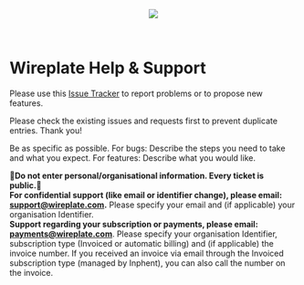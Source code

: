 <p align="center"><a href="https://wireplate.com/"><img src="http://test1.wireplate.com/assets/images/dots.png"/></a></p><br />

# Wireplate Help & Support

Please use this [Issue Tracker](https://github.com/Inphent/wireplate-support/issues) to report problems or to propose new features.

Please check the existing issues and requests first to prevent duplicate entries. Thank you!

Be as specific as possible. For bugs: Describe the steps you need to take and what you expect. For features: Describe what you would like.

<b>🔴Do not enter personal/organisational information. Every ticket is public.🔴 <br> For confidential support (like email or identifier change), please email: support@wireplate.com.</b> Please specify your email and (if applicable) your organisation Identifier. <br> <b>Support regarding your subscription or payments, please email: payments@wireplate.com</b>. Please specify your organisation Identifier, subscription type (Invoiced or automatic billing) and (if applicable) the invoice number. If you received an invoice via email through the Invoiced subscription type (managed by Inphent), you can also call the number on the invoice.
